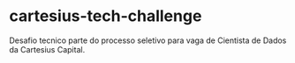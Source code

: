 # cartesius-tech-challenge
Desafio tecnico parte do processo seletivo para vaga de Cientista de Dados da Cartesius Capital.
